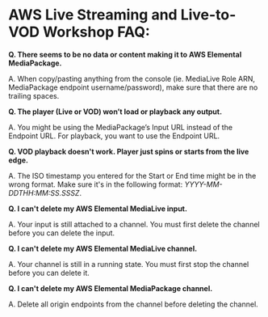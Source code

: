 # AWS Live Streaming and Live-to-VOD Workshop FAQ:

**Q. There seems to be no data or content making it to AWS Elemental MediaPackage.**

A. When copy/pasting anything from the console (ie. MediaLive Role ARN, MediaPackage endpoint username/password), make sure that there are no trailing spaces.


**Q. The player (Live or VOD) won’t load or playback any output.**

A. You might be using the MediaPackage’s Input URL instead of the Endpoint URL. For playback, you want to use the Endpoint URL.


**Q. VOD playback doesn't work. Player just spins or starts from the live edge.**

A. The ISO timestamp you entered for the Start or End time might be in the wrong format. Make sure it's in the following format: *YYYY-MM-DDTHH:MM:SS.SSSZ*.


**Q. I can't delete my AWS Elemental MediaLive input.** 

A. Your input is still attached to a channel. You must first delete the channel before you can delete the input. 


**Q. I can't delete my AWS Elemental MediaLive channel.**

A. Your channel is still in a running state. You must first stop the channel before you can delete it. 

**Q. I can't delete my AWS Elemental MediaPackage channel.**

A. Delete all origin endpoints from the channel before deleting the channel.


